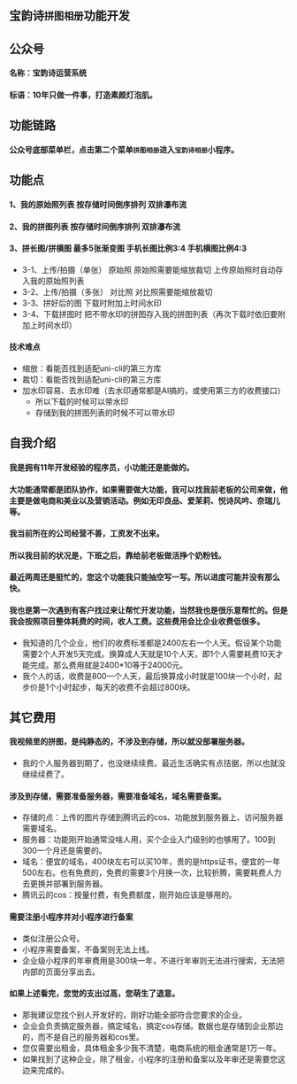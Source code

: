 ## 宝韵诗`拼图相册`功能开发

## 公众号
#### 名称：宝韵诗运营系统
#### 标语：10年只做一件事，打造素颜灯泡肌。

## 功能链路
#### 公众号底部菜单栏，点击第二个菜单`拼图相册`进入`宝韵诗相册`小程序。

## 功能点
#### 1、我的原始照列表 按存储时间倒序排列 双排瀑布流
#### 2、我的拼图列表 按存储时间倒序排列 双排瀑布流
#### 3、拼长图/拼横图 最多5张渐变图 手机长图比例3:4 手机横图比例4:3
* 3-1、上传/拍摄（单张） 原始照 原始照需要能缩放裁切 上传原始照时自动存入我的原始照列表
* 3-2、上传/拍摄（多张） 对比照 对比照需要能缩放裁切
* 3-3、拼好后的图 下载时附加上时间水印
* 3-4、下载拼图时 把不带水印的拼图存入我的拼图列表（再次下载时依旧要附加上时间水印）

#### 技术难点
* 缩放：看能否找到适配uni-cli的第三方库
* 裁切：看能否找到适配uni-cli的第三方库
* 加水印容易、去水印难（去水印通常都是AI搞的，或使用第三方的收费接口）
  - 所以下载的时候可以带水印
  - 存储到我的拼图列表的时候不可以带水印

## 自我介绍
#### 我是拥有11年开发经验的程序员，小功能还是能做的。
#### 大功能通常都是团队协作，如果需要做大功能，我可以找我前老板的公司来做，他主要是做电商和美业以及营销活动。例如无印良品、爱茉莉、悦诗风吟、奈瑞儿等。
#### 我当前所在的公司经营不善，工资发不出来。
#### 所以我目前的状况是，下班之后，靠给前老板做活挣个奶粉钱。
#### 最近两周还是挺忙的，您这个功能我只能抽空写一写。所以进度可能并没有那么快。
#### 我也是第一次遇到有客户找过来让帮忙开发功能，当然我也是很乐意帮忙的。但是我会按照项目整体耗费的时间，收人工费。这些费用会比企业收费低很多。
* 我知道的几个企业，他们的收费标准都是2400左右一个人天。假设某个功能需要2个人开发5天完成。换算成人天就是10个人天，即1个人需要耗费10天才能完成。那么费用就是2400*10等于24000元。
* 我个人的话，收费是800一个人天，最后换算成小时就是100块一个小时，起步价是1个小时起步，每天的收费不会超过800块。

## 其它费用
#### 我视频里的拼图，是纯静态的，不涉及到存储，所以就没部署服务器。
* 我的个人服务器到期了，也没继续续费。最近生活确实有点拮据，所以也就没继续续费了。
#### 涉及到存储，需要准备服务器，需要准备域名，域名需要备案。
* 存储的点：上传的图片存储到腾讯云的cos、功能放到服务器上、访问服务器需要域名。
* 服务器：功能刚开始通常没啥人用，买个企业入门级别的也够用了。100到300一个月还是需要的。
* 域名：便宜的域名，400块左右可以买10年，贵的是https证书，便宜的一年500左右。也有免费的，免费的需要3个月换一次，比较折腾，需要耗费人力去更换并部署到服务器。
* 腾讯云的cos：按量付费，有免费额度，刚开始应该是够用的。
#### 需要注册小程序并对小程序进行备案
* 类似注册公众号。
* 小程序需要备案，不备案则无法上线。
* 企业级小程序的年审费用是300块一年，不进行年审则无法进行搜索，无法把内部的页面分享出去。
#### 如果上述看完，您觉的支出过高，您萌生了退意。
* 那我建议您找个别人开发好的，刚好功能全部符合您要求的企业。
* 企业会负责搞定服务器，搞定域名，搞定cos存储。数据也是存储到企业那边的，而不是自己的服务器和cos里。
* 您仅需要出租金，具体租金多少我不清楚，电商系统的租金通常是1万一年。
* 如果找到了这种企业，除了租金，小程序的注册和备案以及年审还是需要您这边来完成的。
